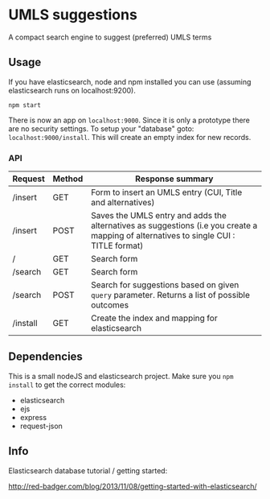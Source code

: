 UMLS suggestions
=========

A compact search engine to suggest (preferred) UMLS terms

## Usage

If you have elasticsearch, node and npm installed you can use (assuming elasticsearch runs on localhost:9200).

`npm start`

There is now an app on `localhost:9000`. Since it is only a prototype there are no security settings. To setup your "database" goto: `localhost:9000/install`. This will create an empty index for new records.

### API

| Request       | Method      | Response summary  |
| ------------- |-------------| -----|
| /insert      | GET | Form to insert an UMLS entry (CUI, Title and alternatives) |
| /insert      | POST      |   Saves the UMLS entry and adds the alternatives as suggestions (i.e you create a mapping of alternatives to single CUI : TITLE format) |
| / | GET      |  Search form |
| /search | GET      |  Search form |
| /search | POST      |  Search for suggestions based on given `query` parameter. Returns a list of possible outcomes  |
| /install | GET      |  Create the index and mapping for elasticsearch  |

## Dependencies

This is a small nodeJS and elasticsearch project. Make sure you `npm install` to get the correct modules:

* elasticsearch
* ejs
* express
* request-json

## Info

Elasticsearch database tutorial / getting started:

http://red-badger.com/blog/2013/11/08/getting-started-with-elasticsearch/